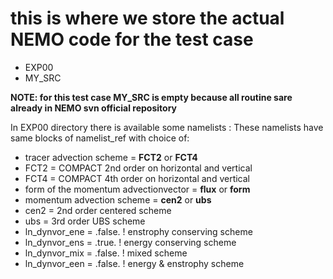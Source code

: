 # this is where we store the actual NEMO code for the test case 
 - EXP00
 - MY_SRC
 
 **NOTE: for this test case MY_SRC is empty because all routine sare already in NEMO svn official repository**
 
 
 In EXP00 directory there is available some namelists :
These namelists have same blocks of namelist_ref with choice of:
- tracer advection scheme = **FCT2** or **FCT4**
 - FCT2 = COMPACT 2nd order on horizontal and vertical
 - FCT4 = COMPACT 4th order on horizontal and vertical
- form of the momentum advectionvector = **flux** or **form**
- momentum advection scheme = **cen2** or **ubs**
 - cen2 = 2nd order centered scheme
 - ubs = 3rd order UBS scheme
- ln_dynvor_ene = .false. !  enstrophy conserving scheme
- ln_dynvor_ens = .true.  !  energy conserving scheme
- ln_dynvor_mix = .false. !  mixed scheme
- ln_dynvor_een = .false. !  energy & enstrophy scheme